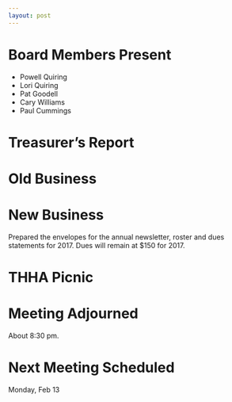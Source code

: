 ```yaml
---
layout: post
---
```

# Board Members Present
* Powell Quiring
* Lori Quiring
* Pat Goodell
* Cary Williams
* Paul Cummings

# Treasurer’s Report

# Old Business


# New Business

Prepared the envelopes for the annual newsletter, roster and dues statements for 2017.
Dues will remain at $150 for 2017.

# THHA Picnic

# Meeting Adjourned
About 8:30 pm.

# Next Meeting Scheduled
Monday, Feb 13
